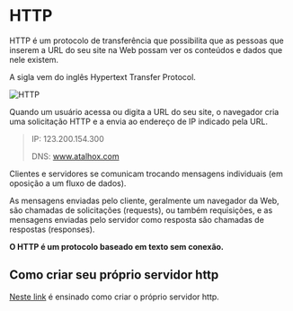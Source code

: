 # HTTP

HTTP é um protocolo de transferência que possibilita que as pessoas que inserem a URL do seu site na Web possam ver os conteúdos e dados que nele existem. 

A sigla vem do inglês Hypertext Transfer Protocol.

![HTTP](https://mdn.mozillademos.org/files/13673/HTTP%20&%20layers.png)

Quando um usuário acessa ou digita a URL do seu site, o navegador cria uma solicitação HTTP e a envia ao endereço de IP indicado pela URL. 

> IP: 123.200.154.300 
> 
> DNS: www.atalhox.com

Clientes e servidores se comunicam trocando mensagens individuais (em oposição a um fluxo de dados). 

As mensagens enviadas pelo cliente, geralmente um navegador da Web, são chamadas de solicitações (requests), ou também requisições, e as mensagens enviadas pelo servidor como resposta são chamadas de respostas (responses).

**O HTTP é um protocolo baseado em texto sem conexão.**

## Como criar seu próprio servidor http 

[Neste link](https://tableless.com.br/criando-seu-proprio-servidor-http-do-zero-ou-quase-parte-i/) é ensinado como criar o próprio servidor http. 

